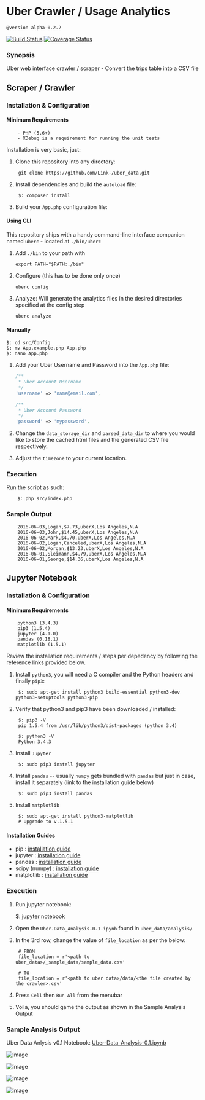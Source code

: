 # Uber Crawler / Usage Analytics

    @version alpha-0.2.2

[![Build Status](https://travis-ci.org/Link-/uber_data.svg?branch=master)](https://travis-ci.org/Link-/uber_data)
[![Coverage Status](https://coveralls.io/repos/github/Link-/uber_data/badge.svg?branch=master)](https://coveralls.io/github/Link-/uber_data?branch=master)

### Synopsis

Uber web interface crawler / scraper - Convert the trips table into a CSV file

## Scraper / Crawler

### Installation & Configuration

#### Minimum Requirements

        - PHP (5.6+)
        - XDebug is a requirement for running the unit tests

Installation is very basic, just:

1. Clone this repository into any directory:

        git clone https://github.com/Link-/uber_data.git

2. Install dependencies and build the `autoload` file:

        $: composer install

3. Build your `App.php` configuration file:

#### Using CLI
This repository ships with a handy command-line interface companion named `uberc` - located at `./bin/uberc`

1. Add `./bin` to your path with

    ```
    export PATH="$PATH:./bin"
    ```
2. Configure (this has to be done only once)

    ```
    uberc config
    ```
3. Analyze: Will generate the analytics files in the desired directories specified at the config step

    ```
    uberc analyze
    ```

#### Manually
```
$: cd src/Config
$: mv App.example.php App.php
$: nano App.php
```

1. Add your Uber Username and Password into the `App.php` file:

    ```php
    /**
     * Uber Account Username
     */
    'username' => 'name@email.com',

    /**
     * Uber Account Password
     */
    'password' => 'mypassword',
    ```

2. Change the `data_storage_dir` and `parsed_data_dir` to where you would like to store the cached html files and the generated CSV file respectively.

3. Adjust the `timezone` to your current location.

### Execution

Run the script as such:

        $: php src/index.php

### Sample Output

        2016-06-03,Logan,$7.73,uberX,Los Angeles,N.A
        2016-06-03,John,$14.45,uberX,Los Angeles,N.A
        2016-06-02,Mark,$4.70,uberX,Los Angeles,N.A
        2016-06-02,Logan,Canceled,uberX,Los Angeles,N.A
        2016-06-02,Morgan,$13.23,uberX,Los Angeles,N.A
        2016-06-01,Sleimann,$4.79,uberX,Los Angeles,N.A
        2016-06-01,George,$14.36,uberX,Los Angeles,N.A

## Jupyter Notebook

### Installation & Configuration

#### Minimum Requirements
        
        python3 (3.4.3)
        pip3 (1.5.4)
        jupyter (4.1.0)
        pandas (0.18.1)
        matplotlib (1.5.1)

Review the installation requirements / steps per depedency by following the reference links provided below.        

1. Install `python3`, you will need a C compiler and the Python headers and finally `pip3`:

        $: sudo apt-get install python3 build-essential python3-dev python3-setuptools python3-pip

2. Verify that python3 and pip3 have been downloaded / installed:

        $: pip3 -V
        pip 1.5.4 from /usr/lib/python3/dist-packages (python 3.4)
        
        $: python3 -V
        Python 3.4.3
        
3. Install `Jupyter`

        $: sudo pip3 install jupyter
        
4. Install `pandas` -- usually `numpy` gets bundled with `pandas` but just in case, install it separately (link to the installation guide below)

        $: sudo pip3 install pandas
        
5. Install `matplotlib`
        
        $: sudo apt-get install python3-matplotlib
        # Upgrade to v.1.5.1


#### Installation Guides

- pip : [installation guide](https://pip.pypa.io/en/stable/installing/)
- jupyter : [installation guide](http://jupyter.readthedocs.io/en/latest/install.html)
- pandas : [installation guide](http://pandas.pydata.org/pandas-docs/stable/install.html)
- scipy (numpy) : [installation guide](http://scipy.org/install.html)
- matplotlib : [installation guide](http://matplotlib.org/users/installing.html)


### Execution

1. Run jupyter notebook:

    $: jupyter notebook
    
2. Open the `Uber-Data_Analysis-0.1.ipynb` found in `uber_data/analysis/`

3. In the 3rd row, change the value of `file_location` as per the below:

        # FROM
        file_location = r'<path to uber_data>/_sample_data/sample_data.csv'
        
        # TO
        file_location = r'<path to uber data>/data/<the file created by the crawler>.csv'
        
4. Press `Cell` then `Run All` from the menubar

5. Voila, you should game the output as shown in the Sample Analysis Output


### Sample Analysis Output

Uber Data Anlysis v0.1 Notebook: [Uber-Data_Analysis-0.1.ipynb](https://github.com/Link-/uber_data/blob/master/analysis/Uber-Data_Analysis-0.1.ipynb)

![image](http://i.imgur.com/cTX3zts.png)

![image](http://i.imgur.com/J0enKnm.png)

![image](http://i.imgur.com/oUhMYtP.png)

![image](http://i.imgur.com/n3qeMc3.png)
